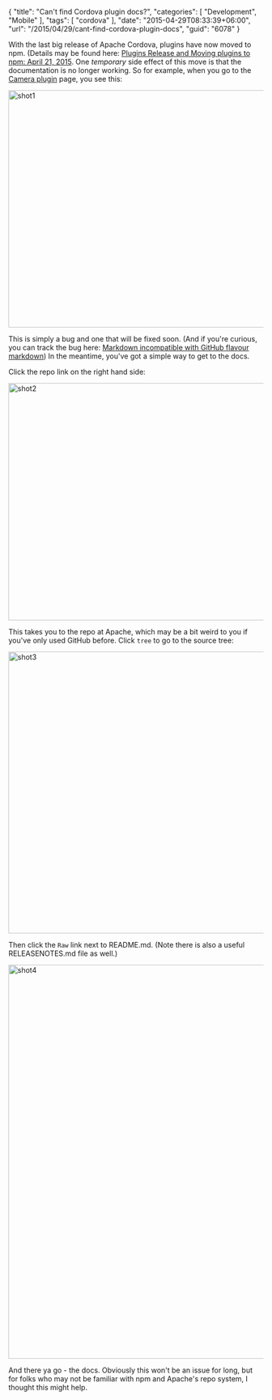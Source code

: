 {
	"title": "Can't find Cordova plugin docs?",
	"categories": [
		"Development",
		"Mobile"
	],
	"tags": [
		"cordova"
	],
	"date": "2015-04-29T08:33:39+06:00",
	"url": "/2015/04/29/cant-find-cordova-plugin-docs",
	"guid": "6078"
}

With the last big release of Apache Cordova, plugins have now moved to npm. (Details may be found here: <a href="http://cordova.apache.org/announcements/2015/04/21/plugins-release-and-move-to-npm.html">Plugins Release and Moving plugins to npm: April 21, 2015</a>. One <i>temporary</i> side effect of this move is that the documentation is no longer working. So for example, when you go to the <a href="https://www.npmjs.com/package/cordova-plugin-camera">Camera plugin</a> page, you see this:

<!--more-->

<a href="http://www.raymondcamden.com/wp-content/uploads/2015/04/shot17.png"><img src="http://static.raymondcamden.com/images/wp-content/uploads/2015/04/shot17.png" alt="shot1" width="850" height="469" class="alignnone size-full wp-image-6079" /></a>

This is simply a bug and one that will be fixed soon. (And if you're curious, you can track the bug here: <a href="https://github.com/npm/newww/issues/622">Markdown incompatible with GitHub flavour markdown</a>) In the meantime, you've got a simple way to get to the docs.

Click the repo link on the right hand side:

<a href="http://www.raymondcamden.com/wp-content/uploads/2015/04/shot23.png"><img src="http://static.raymondcamden.com/images/wp-content/uploads/2015/04/shot23.png" alt="shot2" width="850" height="469" class="alignnone size-full wp-image-6080" /></a>

This takes you to the repo at Apache, which may be a bit weird to you if you've only used GitHub before. Click <code>tree</code> to go to the source tree:

<a href="http://www.raymondcamden.com/wp-content/uploads/2015/04/shot32.png"><img src="http://static.raymondcamden.com/images/wp-content/uploads/2015/04/shot32.png" alt="shot3" width="850" height="557" class="alignnone size-full wp-image-6081" /></a>

Then click the <code>Raw</code> link next to README.md. (Note there is also a useful RELEASENOTES.md file as well.)

<a href="http://www.raymondcamden.com/wp-content/uploads/2015/04/shot42.png"><img src="http://static.raymondcamden.com/images/wp-content/uploads/2015/04/shot42.png" alt="shot4" width="850" height="779" class="alignnone size-full wp-image-6082" /></a>

And there ya go - the docs. Obviously this won't be an issue for long, but for folks who may not be familiar with npm and Apache's repo system, I thought this might help.